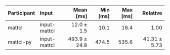 | Participant | Input | Mean [ms] | Min [ms] | Max [ms] | Relative |
|:---|:---|---:|---:|---:|---:|
| mattcl | input-mattcl | 12.0 ± 1.5 | 10.1 | 16.4 | 1.00 |
| mattcl-py | input-mattcl | 493.9 ± 24.8 | 474.5 | 535.6 | 41.31 ± 5.73 |
